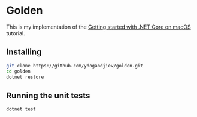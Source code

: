 # Golden

This is my implementation of the [Getting started with .NET Core on macOS](https://docs.microsoft.com/en-us/dotnet/core/tutorials/using-on-macos) tutorial.

## Installing

```bash
git clone https://github.com/ydogandjiev/golden.git
cd golden
dotnet restore
```

## Running the unit tests

```bash
dotnet test
```
